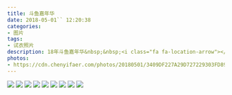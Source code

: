 ```yaml
---
title: 斗鱼嘉年华
date: 2018-05-01`` 12:20:38
categories:
- 图片
tags:
- 试衣照片
description: 18年斗鱼嘉年华&nbsp;&nbsp;<i class="fa fa-location-arrow"></i>武汉
photos: 
- https://cdn.chenyifaer.com/photos/20180501/3409DF227A29D727229303FD89EB822E.jpg
---
```


![](https://cdn.chenyifaer.com/photos/20180501/16A65955E4A6AD08B21F759EC4626B41.jpg)
![](https://cdn.chenyifaer.com/photos/20180501/CDA5B30B10AE236C269B7B676B921961.jpg)
![](https://cdn.chenyifaer.com/photos/20180501/B4B158CAD7658967EF72884C59913163.jpg)
![](https://cdn.chenyifaer.com/photos/20180501/624fa07ea69b8b763fbcc0a6fdd2c33f.jpg)
![](https://cdn.chenyifaer.com/photos/20180501/d7be009178b6ea01d64652d5e5bfc01a.jpg)
![](https://cdn.chenyifaer.com/photos/20180501/7871ce3d407e6663f9d861238fbdf825.jpg)
![](https://cdn.chenyifaer.com/photos/20180501/4f89aecf4ed01a3ac5a6d7cce7ff16c8.jpg)
![](https://cdn.chenyifaer.com/photos/20180501/e549bf2ef4899cf6094c9f7e53fca386.jpg)
![](https://cdn.chenyifaer.com/photos/20180501/ba70cd083c6f00cbbe0b72cdfa35130c.jpg)
